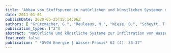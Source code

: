 ```yaml
---
title: "Abbau von Stoffspuren in natürlichen und künstlichen Systemen der Infiltration von Wasser"
date: 2011-01-01
publishDate: 2020-05-25T15:14:06Z
authors: [ "Grützmacher, G.", "Reuleaux, M.", "Wiese, B.", "Scheytt, T." ]
publication_types: ["2"]
abstract: "Natürliche und künstliche Systeme zur Infiltration von Wasser (im Englischen: Managed Aquifer Recharge) werden weltweit genutzt, um Grundwasserressourcen quantitativ oder qualitativ zu verbessern. Dies erfolgt beispielsweise bei der Uferfiltration oder künstlichen Grundwasseranreicherung zur Trinkwassergewinnung, bei der Klarwasserverregnung zur weiteren Abwasserreinigung und -nutzung oder bei der Injektion von Süßwasser als hydraulische Barriere in Salzwasserintrusionsgefährdete Grundwasserleiter. Dabei nutzt man nicht nur den mengenmäßigen Ausgleich von überbeanspruchten Grundwasserressourcen, sondern auch die Reinigungsleistung des Untergrundes für eine naturnahe und meist auch kostengünstige Wasseraufbereitung. In Berlin, wo seit über 150 Jahren Trinkwasser mittels Uferfiltration gewonnen wird, wurden in Zusammenarbeit mit den Berliner Universitäten in der Vergangenheit umfangreiche Untersuchungen zur Stoffelimination bei der Untergrundpassage durchgeführt. Diese zeigten, dass auch die Konzentrationen von organischen Spurenstoffen häufig bei der Infiltration oder weiteren Grundwasserleiterpassage zurückgehen. Eine statistische Auswertung von Beobachtungen an verschiedenen Standorten ergab, dass die Mehrheit der untersuchten Substanzen wie beispielsweise Clofibrinsäure, Diclofenac und Phenazon bevorzugt unter oxischen Bedingungen abgebaut werden oder generell eine gute Entfernung erfahren. Einige wie z.B. Carbamazipin oder Sulfamethoxazol werden vor allem unter anoxisch- bis anaeroben Bedingungen entfernt. Aus diesen Beobachtungen ergab sich die Frage, ob ein optimaler Redoxzustand bzw. eine optimal Redoxabfolge für Systeme wie Infiltrationsbecken definiert werden könnte. Erste theoretische Studien erfolgten auf der Basis verfügbarer Abbaukinetiken und unter Einbeziehung weiterer Redox-sensitiver Wasserinhaltsstoffe wie Nitrat und Eisen. Diese ergaben, dass eine Aufenthaltszeit von 30 Tagen im aeroben Milieu und 100 Tagen im anoxischen Milieu während der Untergrundpassage zu einer optimalen Entfernung Redox-sensitiver Problemstoffe führt. Jedoch können bereits 15 Tage aerobe und 2 Tage anoxische / anaerobe Untergrundaufenthalt zu einem deutlichen Rückgang dieser Stoffe führen. Generell sollte jedoch berücksichtigt werden, dass unter anoxischen bis anaeroben Bedingungen mit einer Mobilisierung geogener Spurenelemente wie Eisen und Mangan zu rechnen ist. Obwohl theoretisch eine Vielzahl an Möglichkeiten existiert, den Infiltrationsbereich, die hyporheische Zone und die Untergrundpassage im Hinblick auf eine optimierte Redoxzonierung zu modifizieren oder gar zu steuern, sind nur wenige technisch tatsächlich machbar. Weitere Untersuchungen sollen nun diejenigen Möglichkeiten identifizieren, die in die Praxis übertragbar sind und zu einer Optimierung der künstlichen und natürlichen Systeme zur Infiltration beitragen könnten."
featured: false
publication: " *DVGW Energie | Wasser-Praxis* 62 (4): 36-37"
---
```


